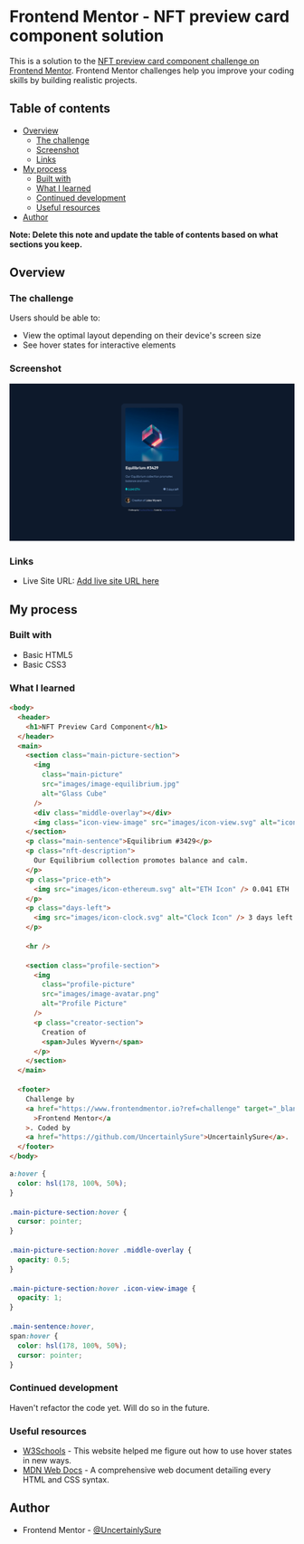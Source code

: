 # Frontend Mentor - NFT preview card component solution

This is a solution to the [NFT preview card component challenge on Frontend Mentor](https://www.frontendmentor.io/challenges/nft-preview-card-component-SbdUL_w0U). Frontend Mentor challenges help you improve your coding skills by building realistic projects.

## Table of contents

- [Overview](#overview)
  - [The challenge](#the-challenge)
  - [Screenshot](#screenshot)
  - [Links](#links)
- [My process](#my-process)
  - [Built with](#built-with)
  - [What I learned](#what-i-learned)
  - [Continued development](#continued-development)
  - [Useful resources](#useful-resources)
- [Author](#author)

**Note: Delete this note and update the table of contents based on what sections you keep.**

## Overview

### The challenge

Users should be able to:

- View the optimal layout depending on their device's screen size
- See hover states for interactive elements

### Screenshot

![](nft-preview-card-component.png)

### Links

- Live Site URL: [Add live site URL here](https://your-live-site-url.com)

## My process

### Built with

- Basic HTML5
- Basic CSS3

### What I learned

```html
<body>
  <header>
    <h1>NFT Preview Card Component</h1>
  </header>
  <main>
    <section class="main-picture-section">
      <img
        class="main-picture"
        src="images/image-equilibrium.jpg"
        alt="Glass Cube"
      />
      <div class="middle-overlay"></div>
      <img class="icon-view-image" src="images/icon-view.svg" alt="icon-view" />
    </section>
    <p class="main-sentence">Equilibrium #3429</p>
    <p class="nft-description">
      Our Equilibrium collection promotes balance and calm.
    </p>
    <p class="price-eth">
      <img src="images/icon-ethereum.svg" alt="ETH Icon" /> 0.041 ETH
    </p>
    <p class="days-left">
      <img src="images/icon-clock.svg" alt="Clock Icon" /> 3 days left
    </p>

    <hr />

    <section class="profile-section">
      <img
        class="profile-picture"
        src="images/image-avatar.png"
        alt="Profile Picture"
      />
      <p class="creator-section">
        Creation of
        <span>Jules Wyvern</span>
      </p>
    </section>
  </main>

  <footer>
    Challenge by
    <a href="https://www.frontendmentor.io?ref=challenge" target="_blank"
      >Frontend Mentor</a
    >. Coded by
    <a href="https://github.com/UncertainlySure">UncertainlySure</a>.
  </footer>
</body>
```

```css
a:hover {
  color: hsl(178, 100%, 50%);
}

.main-picture-section:hover {
  cursor: pointer;
}

.main-picture-section:hover .middle-overlay {
  opacity: 0.5;
}

.main-picture-section:hover .icon-view-image {
  opacity: 1;
}

.main-sentence:hover,
span:hover {
  color: hsl(178, 100%, 50%);
  cursor: pointer;
}
```

### Continued development

Haven't refactor the code yet. Will do so in the future.

### Useful resources

- [W3Schools](https://www.w3schools.com/default.asp) - This website helped me figure out how to use hover states in new ways.
- [MDN Web Docs](https://www.example.com) - A comprehensive web document detailing every HTML and CSS syntax.

## Author

- Frontend Mentor - [@UncertainlySure](https://www.frontendmentor.io/profile/UncertainlySure)

